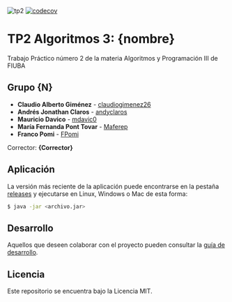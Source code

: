 ![tp2](https://github.com/claudiogimenez26/algo3_tp2/actions/workflows/build.yml/badge.svg) [![codecov](https://codecov.io/gh/claudiogimenez26/algo3_tp2/branch/master/graph/badge.svg)](https://codecov.io/gh/claudiogimenez26/algo3_tp2)

# TP2 Algoritmos 3: {nombre} 

Trabajo Práctico número 2 de la materia Algoritmos y Programación III de FIUBA

## Grupo {N}

* **Claudio Alberto Giménez** - [claudiogimenez26](https://github.com/claudiogimenez26)
* **Andrés Jonathan Claros** - [andyclaros](https://github.com/andyclaros)
* **Mauricio Davico** - [mdavic0](https://github.com/mdavic0)
* **María Fernanda Pont Tovar** - [Maferep](https://github.com/Maferep)
* **Franco Pomi** - [FPomi](https://github.com/FPomi)

Corrector: **{Corrector}**

## Aplicación

La versión más reciente de la aplicación puede encontrarse en la pestaña [releases](https://github.com/claudiogimenez26/algo3_tp2/releases/latest) y ejecutarse en Linux, Windows o Mac de esta forma:

```bash
$ java -jar <archivo.jar>
```

## Desarrollo

Aquellos que deseen colaborar con el proyecto pueden consultar la [guía de desarrollo](./docs/Desarrollo.md).

## Licencia

Este repositorio se encuentra bajo la Licencia MIT.
